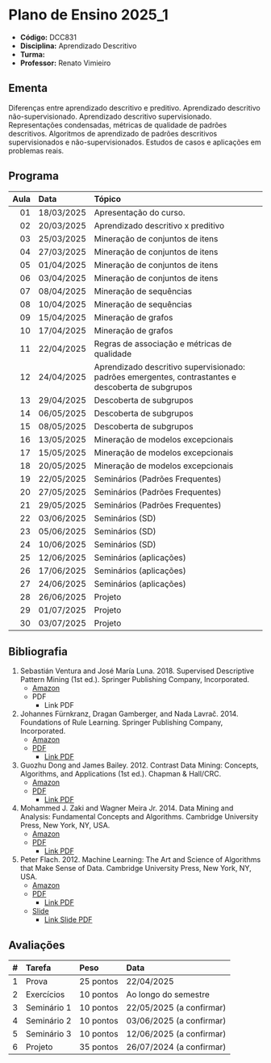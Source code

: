 # Plano de Ensino 2025_1

- **Código:** DCC831
- **Disciplina:** Aprendizado Descritivo
- **Turma:**
- **Professor:** Renato Vimieiro

## Ementa

Diferenças entre aprendizado descritivo e preditivo. Aprendizado descritivo não-supervisionado. Aprendizado descritivo supervisionado. Representações condensadas, métricas de qualidade de padrões descritivos. Algoritmos de aprendizado de padrões descritivos supervisionados e não-supervisionados. Estudos de casos e aplicações em problemas reais.

## Programa

| Aula | Data       | Tópico                                                                                             |
| ---: | :--------- | :------------------------------------------------------------------------------------------------- |
|   01 | 18/03/2025 | Apresentação do curso.                                                                             |
|   02 | 20/03/2025 | Aprendizado descritivo x preditivo                                                                 |
|   03 | 25/03/2025 | Mineração de conjuntos de itens                                                                    |
|   04 | 27/03/2025 | Mineração de conjuntos de itens                                                                    |
|   05 | 01/04/2025 | Mineração de conjuntos de itens                                                                    |
|   06 | 03/04/2025 | Mineração de conjuntos de itens                                                                    |
|   07 | 08/04/2025 | Mineração de sequências                                                                            |
|   08 | 10/04/2025 | Mineração de sequências                                                                            |
|   09 | 15/04/2025 | Mineração de grafos                                                                                |
|   10 | 17/04/2025 | Mineração de grafos                                                                                |
|   11 | 22/04/2025 | Regras de associação e métricas de qualidade                                                       |
|   12 | 24/04/2025 | Aprendizado descritivo supervisionado: padrões emergentes, contrastantes e descoberta de subgrupos |
|   13 | 29/04/2025 | Descoberta de subgrupos                                                                            |
|   14 | 06/05/2025 | Descoberta de subgrupos                                                                            |
|   15 | 08/05/2025 | Descoberta de subgrupos                                                                            |
|   16 | 13/05/2025 | Mineração de modelos excepcionais                                                                  |
|   17 | 15/05/2025 | Mineração de modelos excepcionais                                                                  |
|   18 | 20/05/2025 | Mineração de modelos excepcionais                                                                  |
|   19 | 22/05/2025 | Seminários (Padrões Frequentes)                                                                    |
|   20 | 27/05/2025 | Seminários (Padrões Frequentes)                                                                    |
|   21 | 29/05/2025 | Seminários (Padrões Frequentes)                                                                    |
|   22 | 03/06/2025 | Seminários (SD)                                                                                    |
|   23 | 05/06/2025 | Seminários (SD)                                                                                    |
|   24 | 10/06/2025 | Seminários (SD)                                                                                    |
|   25 | 12/06/2025 | Seminários (aplicações)                                                                            |
|   26 | 17/06/2025 | Seminários (aplicações)                                                                            |
|   27 | 24/06/2025 | Seminários (aplicações)                                                                            |
|   28 | 26/06/2025 | Projeto                                                                                            |
|   29 | 01/07/2025 | Projeto                                                                                            |
|   30 | 03/07/2025 | Projeto                                                                                            |

## Bibliografia

1. Sebastián Ventura and José María Luna. 2018. Supervised Descriptive Pattern Mining (1st ed.). Springer Publishing Company, Incorporated.
   - [Amazon][LinkAmazon_Supervised]
   - PDF
     - Link PDF
2. Johannes Fürnkranz, Dragan Gamberger, and Nada Lavrač. 2014. Foundations of Rule Learning. Springer Publishing Company, Incorporated.
   - [Amazon][LinkAmazon_Foundation]
   - [PDF][PDF_Foundation]
     - [Link PDF][LinkPDF_Foundation]
3. Guozhu Dong and James Bailey. 2012. Contrast Data Mining: Concepts, Algorithms, and Applications (1st ed.). Chapman & Hall/CRC.
   - [Amazon][LinkAmazon_Contrast]
   - [PDF][PDF_Constrast]
     - [Link PDF][LinkPDF_Constrast]
4. Mohammed J. Zaki and Wagner Meira Jr. 2014. Data Mining and Analysis: Fundamental Concepts and Algorithms. Cambridge University Press, New York, NY, USA.
   - [Amazon][LinkAmazon_Meira]
   - [PDF][PDF_Meira]
     - [Link PDF][LinkPDF_Meira]
5. Peter Flach. 2012. Machine Learning: The Art and Science of Algorithms that Make Sense of Data. Cambridge University Press, New York, NY, USA.
   - [Amazon][LinkAmazon_Machine]
   - [PDF][PDF_Machine]
     - [Link PDF][LinkPDF_Machine]
   - [Slide][PDFSlide_Machine]
     - [Link Slide PDF][LinkPDFSlide_Machine]

[LinkAmazon_Supervised]: <https://www.amazon.com/Supervised-Descriptive-Pattern-Sebasti%C3%A1n-Ventura/dp/3319981390>
[LinkAmazon_Foundation]: <https://www.amazon.com/Foundations-Rule-Learning-Cognitive-Technologies/dp/3642430465>
[LinkAmazon_Contrast]: <https://www.amazon.com/Contrast-Data-Mining-Algorithms-Applications/dp/1439854327>
[LinkAmazon_Meira]: <https://www.amazon.com.br/Data-Mining-Analysis-Fundamental-Algorithms/dp/0521766338>
[LinkAmazon_Machine]: <https://www.amazon.com.br/Machine-Learning-Science-Algorithms-Sense/dp/1107096391>

[PDF_Foundation]: <Files/Bibliografia/Foundations of Rule Learning.pdf>
[PDF_Constrast]: <Files/Bibliografia/Contrast Data Mining - Concepts, Algorithms, and Applications.pdf>
[PDF_Meira]: <Files/Bibliografia/Data Mining and Analysis - Fundamental Concepts and Algorithms.pdf>
[PDF_Machine]: <Bibliografia/Machine Learning - The Art and Science of Algorithms that Make Sense of Data.pdf>
[PDFSlide_Machine]: <Files/Bibliografia/Machine Learning - The Art and Science of Algorithms that Make Sense of Data - Slides.pdf>

[LinkPDF_Foundation]: <https://kt.ijs.si/petra_kralj/IPS_DMTM2_2021/Lavrac-SpringerBookChapter-2012.pdf>
[LinkPDF_Constrast]: <https://pt.scribd.com/document/752576390/Contrast-Data-Mining-Concepts-Algorithms-And-Applications-Dong-Bailey-2012-09-07>
[LinkPDF_Meira]: <https://pzs.dstu.dp.ua/DataMining/bibl/mohammed_j_zaki_wagner_meira_jr_data_mining_and_analysis_fun.pdf>
[LinkPDF_Machine]: <https://cdn.oujdalibrary.com/books/698/698-machine-learning-the-art-and-science-of-algorithms-that-make-sense-of-data-(www.tawcer.com).pdf>
[LinkPDFSlide_Machine]: <https://www.cs.put.poznan.pl/tpawlak/files/ZMIO/W02.pdf>

## Avaliações

|    # | Tarefa      | Peso      | Data                     |
| ---: | :---------- | :-------- | :----------------------- |
|    1 | Prova       | 25 pontos | 22/04/2025               |
|    2 | Exercícios  | 10 pontos | Ao longo do semestre     |
|    3 | Seminário 1 | 10 pontos | 22/05/2025 (a confirmar) |
|    4 | Seminário 2 | 10 pontos | 03/06/2025 (a confirmar) |
|    5 | Seminário 3 | 10 pontos | 12/06/2025 (a confirmar) |
|    6 | Projeto     | 35 pontos | 26/07/2024 (a confirmar) |
